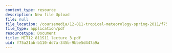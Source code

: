 ```yaml
---
content_type: resource
description: New file Upload
file: null
file_location: /coursemedia/12-811-tropical-meteorology-spring-2011/f75a21abb110dd7a345b9bbe5d447a9a_MIT12_811S11_lecture_3.pdf
file_type: application/pdf
resourcetype: Document
title: MIT12_811S11_lecture_3.pdf
uid: f75a21ab-b110-dd7a-345b-9bbe5d447a9a
---
```


